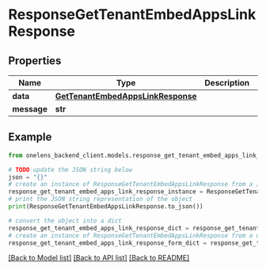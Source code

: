 # ResponseGetTenantEmbedAppsLinkResponse


## Properties

Name | Type | Description | Notes
------------ | ------------- | ------------- | -------------
**data** | [**GetTenantEmbedAppsLinkResponse**](GetTenantEmbedAppsLinkResponse.md) |  | 
**message** | **str** |  | [optional] 

## Example

```python
from onelens_backend_client.models.response_get_tenant_embed_apps_link_response import ResponseGetTenantEmbedAppsLinkResponse

# TODO update the JSON string below
json = "{}"
# create an instance of ResponseGetTenantEmbedAppsLinkResponse from a JSON string
response_get_tenant_embed_apps_link_response_instance = ResponseGetTenantEmbedAppsLinkResponse.from_json(json)
# print the JSON string representation of the object
print(ResponseGetTenantEmbedAppsLinkResponse.to_json())

# convert the object into a dict
response_get_tenant_embed_apps_link_response_dict = response_get_tenant_embed_apps_link_response_instance.to_dict()
# create an instance of ResponseGetTenantEmbedAppsLinkResponse from a dict
response_get_tenant_embed_apps_link_response_form_dict = response_get_tenant_embed_apps_link_response.from_dict(response_get_tenant_embed_apps_link_response_dict)
```
[[Back to Model list]](../README.md#documentation-for-models) [[Back to API list]](../README.md#documentation-for-api-endpoints) [[Back to README]](../README.md)


